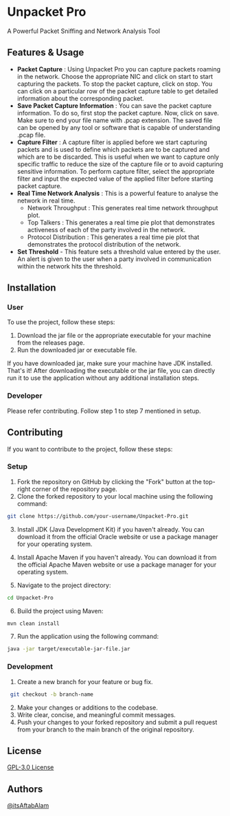 # Unpacket Pro
A Powerful Packet Sniffing and Network Analysis Tool

## Features & Usage
- **Packet Capture** : Using Unpacket Pro you can capture packets roaming in the network. Choose the appropriate NIC and click on start to start capturing the packets. To stop the packet capture, click on stop. You can click on a particular row of the packet capture table to get detailed information about the corresponding packet.
- **Save Packet Capture Information** : You can save the packet capture information. To do so, first stop the packet capture. Now, click on save. Make sure to end your file name with .pcap extension. The saved file can be opened by any tool or software that is capable of understanding .pcap file.
- **Capture Filter** : A capture filter is applied before we start capturing packets and is used to define which packets are to be captured and which are to be discarded. This is useful when we want to capture only specific traffic to reduce the size of the capture file or to avoid capturing sensitive information. To perform capture filter, select the appropriate filter and input the expected value of the applied filter before starting packet capture.
- **Real Time Network Analysis** : This is a powerful feature to analyse the network in real time.
  -  Network Throughput : This generates real time network throughput plot.
  -  Top Talkers : This generates a real time pie plot that demonstrates activeness of each of the party involved in the network.
  -  Protocol Distribution : This generates a real time pie plot that demonstrates the protocol distribution of the network.
- **Set Threshold** - This feature sets a threshold value entered by the user. An alert is given to the user when a party involved in communication within the network hits the threshold.

## Installation
### User
To use the project, follow these steps:
1. Download the jar file or the appropriate executable for your machine from the releases page.
2. Run the downloaded jar or executable file.

If you have downloaded jar, make sure your machine have JDK installed.
That's it! After downloading the executable or the jar file, you can directly run it to use the application without any additional installation steps.

### Developer
Please refer contributing. Follow step 1 to step 7 mentioned in setup.

## Contributing
If you want to contribute to the project, follow these steps:
### Setup 
1. Fork the repository on GitHub by clicking the "Fork" button at the top-right corner of the repository page.
2. Clone the forked repository to your local machine using the following command:
  ```bash
  git clone https://github.com/your-username/Unpacket-Pro.git
  ```
3. Install JDK (Java Development Kit) if you haven't already. You can download it from the official Oracle website or use a package manager for your operating system.
4. Install Apache Maven if you haven't already. You can download it from the official Apache Maven website or use a package manager for your operating system.

5. Navigate to the project directory:
  ```bash
  cd Unpacket-Pro
  ```
6. Build the project using Maven:
  ```bash
  mvn clean install
  ```
7. Run the application using the following command:
  ```bash
  java -jar target/executable-jar-file.jar
  ```

### Development
1. Create a new branch for your feature or bug fix.
  ```bash
   git checkout -b branch-name
  ```
2. Make your changes or additions to the codebase.
3. Write clear, concise, and meaningful commit messages.
4. Push your changes to your forked repository and submit a pull request from your branch to the main branch of the original repository.

## License
[GPL-3.0 License](LICENSE)

## Authors
[@itsAftabAlam](https://github.com/itsAftabAlam)




